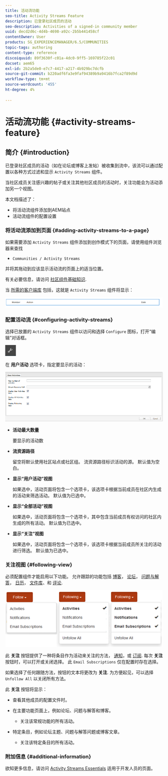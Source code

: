 ```yaml
---
title: 活动流功能
seo-title: Activity Streams Feature
description: 已登录社区成员的活动
seo-description: Activities of a signed-in community member
uuid: decd2d6c-4d4b-4698-a92c-2b5b441458cf
contentOwner: User
products: SG_EXPERIENCEMANAGER/6.5/COMMUNITIES
topic-tags: authoring
content-type: reference
discoiquuid: 89f3630f-c01a-4dc0-9ff5-169785f22c01
docset: aem65
exl-id: 2b2a5de0-e7c7-4417-a217-4b929bc7dcfb
source-git-commit: b220adf6fa3e9faf94389b9a9416b7fca2f89d9d
workflow-type: tm+mt
source-wordcount: '455'
ht-degree: 4%

---
```


# 活动流功能 {#activity-streams-feature}

## 简介 {#introduction}

已登录社区成员的活动（如在论坛或博客上发帖）被收集到流中，该流可以通过配置以各种方式过滤和显示 `Activity Streams` 组件。

当社区成员关注感兴趣的帖子或关注其他社区成员的活动时，关注功能会为活动添加另一个视图。

本文档描述了：

* 将活动流组件添加到AEM站点
* 活动流组件的配置设置

### 将活动流添加到页面 {#adding-activity-streams-to-a-page}

如果需要添加 `Activity Streams` 组件添加到创作模式下的页面，请使用组件浏览器来查找

* `Communities / Activity Streams`

并将其拖动到应该显示活动流的页面上的适当位置。

有关必要信息，请访问 [社区组件基础知识](/help/communities/basics.md).

当 [所需的客户端库](/help/communities/essentials-activities.md#essentials-for-client-side) 包括，这就是 `Activity Streams` 组件将显示：

![活动流](assets/activity-component.png)

### 配置活动流 {#configuring-activity-streams}

选择已放置的 `Activity Streams` 组件以访问和选择 `Configure` 图标，打开“编辑”对话框。

![配置](assets/configure-new.png)

在 **用户活动** 选项卡，指定要显示的活动：

![user-activities](assets/user-activities.png)

* **活动最大数量**

   要显示的活动数

* **流资源路径**

   留空将默认使用社区站点或社区组。 流资源路径标识活动的源。 默认值为空白。

* **显示“用户活动”视图**

   如果选中，活动页面将包含一个选项卡，该选项卡根据当前成员在社区内生成的活动来筛选活动。 默认值为已选中。

* **显示“全部活动”视图**

   如果选中，活动页面将包含一个选项卡，其中包含当前成员有权访问的社区内生成的所有活动。 默认值为已选中。

* **显示“关注”视图**

   如果选中，活动页面将包含一个选项卡，该选项卡根据当前成员所关注的活动进行筛选。 默认值为已选中。

### 关注视图 {#following-view}

必须配置组件才能启用以下功能。 允许跟踪的功能包括 [博客](/help/communities/blog-feature.md)， [论坛](/help/communities/forum.md)， [问题与解答](/help/communities/working-with-qna.md)， [日历](/help/communities/calendar.md)， [文件库](/help/communities/file-library.md)、和 [评论](/help/communities/comments.md).

![following-view](assets/following-activities.png)

此 **关注** 按钮提供了一种将条目作为活动来关注的方法， [通知](/help/communities/notifications.md)，或 [订阅](/help/communities/subscriptions.md). 每次 **关注** 按钮时，可以打开或关闭选择。 此 `Email Subscriptions` 仅在配置时存在选择。

如果选择了任何跟随方法，按钮的文本将更改为 **关注**. 为方便起见，可以选择 `Unfollow All` 以关闭所有方法。

此 **关注** 按钮将显示：

* 查看其他成员的配置文件时。
* 在主要功能页面上，例如论坛、问题与解答和博客。

   * 关注该常规功能的所有活动。

* 特定条目，例如论坛主题、问题与解答问题或博客文章。

   * 关注该特定条目的所有活动。

### 附加信息 {#additional-information}

欲知更多信息，请访问 [Activity Streams Essentials](/help/communities/essentials-activities.md) 适用于开发人员的页面。
